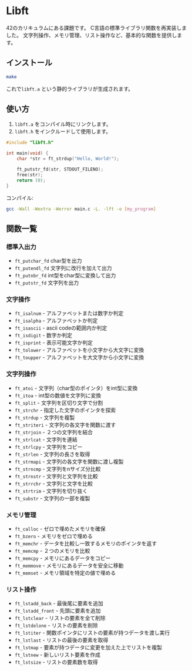 # Libft

42のカリキュラムにある課題です。
C言語の標準ライブラリ関数を再実装しました。
文字列操作、メモリ管理、リスト操作など、基本的な関数を提供します。

## インストール

```sh
make
```

これで`libft.a` という静的ライブラリが生成されます。

## 使い方

1. `libft.a` をコンパイル時にリンクします。
2. `libft.h` をインクルードして使用します。

```c
#include "libft.h"

int main(void) {
    char *str = ft_strdup("Hello, World!");

    ft_putstr_fd(str, STDOUT_FILENO);
    free(str);
    return (0);
}
```

コンパイル:

```sh
gcc -Wall -Wextra -Werror main.c -L. -lft -o [my_program]
```

## 関数一覧

### 標準入出力
- `ft_putchar_fd` char型を出力
- `ft_putendl_fd` 文字列に改行を加えて出力
- `ft_putnbr_fd` int型をchar型に変換して出力
- `ft_putstr_fd` 文字列を出力

### 文字操作
- `ft_isalnum` - アルファベットまたは数字か判定
- `ft_isalpha` - アルファベットか判定
- `ft_isascii` - ascii codeの範囲内か判定
- `ft_isdigit` - 数字か判定
- `ft_isprint` - 表示可能文字か判定
- `ft_tolower` - アルファベットを小文字から大文字に変換
- `ft_toupper` - アルファベットを大文字から小文字に変換

### 文字列操作
- `ft_atoi` - 文字列（char型のポインタ）をint型に変換
- `ft_itoa` - int型の数値を文字列に変換
- `ft_split` - 文字列を区切り文字で分割
- `ft_strchr` - 指定した文字のポインタを探索
- `ft_strdup` - 文字列を複製
- `ft_striteri` - 文字列の各文字を関数に渡す
- `ft_strjoin` - ２つの文字列を結合
- `ft_strlcat` - 文字列を連結
- `ft_strlcpy` - 文字列をコピー
- `ft_strlen` - 文字列の長さを取得
- `ft_strmapi` - 文字列の各文字を関数に渡し複製
- `ft_strncmp` - 文字列をnサイズ分比較
- `ft_strnstr` - 文字列と文字列を比較
- `ft_strrchr` - 文字列と文字を比較
- `ft_strtrim` - 文字列を切り抜く
- `ft_substr` - 文字列の一部を複製

### メモリ管理
- `ft_calloc` - ゼロで埋めたメモリを確保
- `ft_bzero` - メモリをゼロで埋める
- `ft_memchr` - データを比較し一致するメモリのポインタを返す
- `ft_memcmp` - ２つのメモリを比較
- `ft_memcpy` - メモリにあるデータをコピー
- `ft_memmove` - メモリにあるデータを安全に移動
- `ft_memset` - メモリ領域を特定の値で埋める


### リスト操作
- `ft_lstadd_back` - 最後尾に要素を追加
- `ft_lstadd_front` - 先頭に要素を追加
- `ft_lstclear` - リストの要素を全て削除
- `ft_lstdelone` - リストの要素を削除
- `ft_lstiter` - 関数ポインタにリストの要素が持つデータを渡し実行
- `ft_lstlast` - リストの最後の要素を取得
- `ft_lstmap` - 要素が持つデータに変更を加えた上でリストを複製
- `ft_lstnew` - 新しいリスト要素を作成
- `ft_lstsize` - リストの要素数を取得

